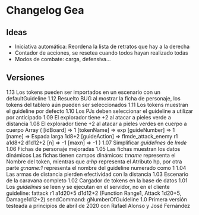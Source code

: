 # Changelog Gea

## Ideas
- Iniciativa automática: Reordena la lista de retratos que hay a la derecha
- Contador de acciones, se resetea cuando todos hayan realizado todas
- Modos de combate: carga, defensiva...

## Versiones

1.13	Los tokens pueden ser importados en un escenario con un defaultGuideline
1.12	Resuelto BUG al mostrar la ficha de personaje, los tokens del tablero aún pueden ser seleccionados
1.11	Los tokens muestran el guideline por defecto
1.10	Los PJs deben seleccionar el guideline a utilizar por anticipado
1.09	El explorador tiene +2 al atacar a pieles verde a distancia
1.08	El explorador tiene +2 al atacar a pieles verdes en cuerpo a cuerpo
		Array
		(
			[idBoard] => 1
			[tokenName] => exp
			[guideNumber] => 1
			[name] => Espada larga 1d8+2
			[guideAction] => flmde_attack_enemy r1 a1d8+2 d1d12+2
			[n] => -1
			[maxn] => -1
		)
1.07	Simplificar _guidelines_ de _lmde_
1.06	Fichas de personaje mejoradas
1.05	Las fichas muestran los datos dinámicos
		Las fichas tienen campos dinámicos: _t:name_ representa el Nombre del token, mientras que
		_a:hp_ representa el Atributo hp, por otra parte _g:name:1_ representa el nombre del
		guideline numerado como 1
1.04	Las armas de distancia pierden efectividad con la distancia
1.03	Escenario de la caravana completo
1.02	Cargador de tokens en la base de datos
1.01	Los *guidelines* se leen y se ejecutan en el servidor, no en el cliente
		guideline: fattack r1 a1d20+5 d1d12+2	(Function Range1, Attack 1d20+5, Damage1d12+2)
		sendCommand: gNumberOfGuideline
1.0 	Primera versión testeada a principios de abril de 2020 con Rafael Alonso y José Fernández
